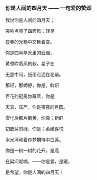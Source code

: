 ### 你是人间的四月天 —— 一句爱的赞颂

我说你是人间的四月天；

笑响点亮了四面风；轻灵

在春的光艳中交舞着变。

你是四月早天里的云烟，

黄昏吹着风的软，星子在

无意中闪，细雨点洒在花前。

那轻，那娉婷，你是，鲜妍

百花的冠冕你戴着，你是

天真，庄严，你是夜夜的月圆。

雪化后那片鹅黄，你像；新鲜

初放芽的绿，你是；柔嫩喜悦

水光浮动着你梦期待中白莲。

你是一树一树的花开，是燕

在梁间呢喃，——你是爱，是暖，

是希望，你是人间的四月天！